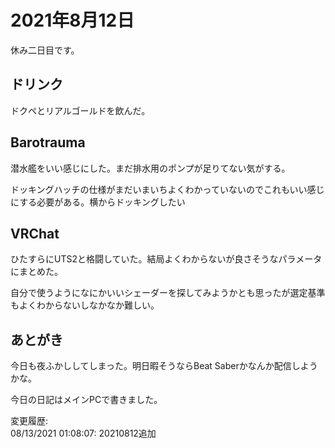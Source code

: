 # 2021年8月12日

休み二日目です。

## ドリンク

ドクペとリアルゴールドを飲んだ。

## Barotrauma

潜水艦をいい感じにした。まだ排水用のポンプが足りてない気がする。

ドッキングハッチの仕様がまだいまいちよくわかっていないのでこれもいい感じにする必要がある。横からドッキングしたい

## VRChat

ひたすらにUTS2と格闘していた。結局よくわからないが良さそうなパラメータにまとめた。

自分で使うようになにかいいシェーダーを探してみようかとも思ったが選定基準もよくわからないしなかなか難しい。

## あとがき

今日も夜ふかししてしまった。明日暇そうならBeat Saberかなんか配信しようかな。

今日の日記はメインPCで書きました。

変更履歴:  
08/13/2021 01:08:07: 20210812追加  
